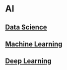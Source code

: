 # AI

## [Data Science](https://github.com/chipbk10/AI/blob/main/DataScience.md)
## [Machine Learning]()
## [Deep Learning]()
